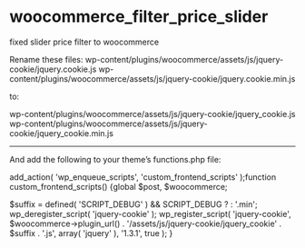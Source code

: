 # woocommerce_filter_price_slider
fixed slider price filter to woocommerce


Rename these files:
wp-content/plugins/woocommerce/assets/js/jquery-cookie/jquery.cookie.js
wp-content/plugins/woocommerce/assets/js/jquery-cookie/jquery.cookie.min.js

to:

wp-content/plugins/woocommerce/assets/js/jquery-cookie/jquery_cookie.js
wp-content/plugins/woocommerce/assets/js/jquery-cookie/jquery_cookie.min.js

--------------------------------------------------
And add the following to your theme’s functions.php file:

add_action( 'wp_enqueue_scripts', 'custom_frontend_scripts' );function custom_frontend_scripts() {global $post, $woocommerce;

$suffix = defined( 'SCRIPT_DEBUG' ) && SCRIPT_DEBUG ? : '.min';
wp_deregister_script( 'jquery-cookie' );
wp_register_script( 'jquery-cookie', $woocommerce->plugin_url() . '/assets/js/jquery-cookie/jquery_cookie' . $suffix . '.js', array( 'jquery' ), '1.3.1', true );
}
